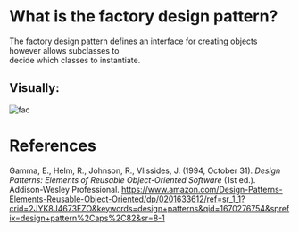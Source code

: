 # What is the factory design pattern? 


The factory design pattern defines an interface for creating objects however allows subclasses to  
decide which classes to instantiate. 


## Visually: 
![fac](https://user-images.githubusercontent.com/109105989/206361291-ca71ff92-42a1-41e8-b395-a4931b6c29ac.png)



# References 
Gamma, E., Helm, R., Johnson, R., Vlissides, J. (1994, October 31). *Design Patterns: Elements of Reusable Object-Oriented Software* (1st ed.). Addison-Wesley Professional. <https://www.amazon.com/Design-Patterns-Elements-Reusable-Object-Oriented/dp/0201633612/ref=sr_1_1?crid=2JYK8J4673FZO&keywords=design+patterns&qid=1670276754&sprefix=design+pattern%2Caps%2C82&sr=8-1> 
